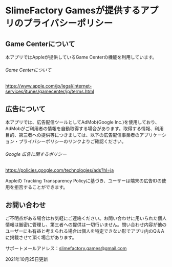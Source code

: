 # SlimeFactory Gamesが提供するアプリのプライバシーポリシー


## Game Centerについて
本アプリではAppleが提供しているGame Centerの機能を利用しています。

###### Game Centerについて
https://www.apple.com/jp/legal/internet-services/itunes/gamecenter/jp/terms.html


## 広告について
本アプリでは、広告配信ツールとしてAdMob(Google Inc.)を使用しており、AdMobがご利用者の情報を自動取得する場合があります。取得する情報、利用目的、第三者への提供等につきましては、以下の広告配信事業者のアプリケーション・プライバシーポリシーのリンクよりご確認ください。

###### Google 広告に関するポリシー
https://policies.google.com/technologies/ads?hl=ja

Appleの Tracking Transparency Policyに基づき、ユーザーは端末の広告IDの使用を拒否することができます。


## お問い合わせ
ご不明点がある場合はお気軽にご連絡ください。お問い合わせに用いられた個人情報は厳密に管理し、第三者への提供は一切行いません。問い合わせ内容が他のユーザーにも有益と考えられる場合は個人を特定できない形でアプリ内のQ＆Aに掲載させて頂く場合があります。

サポートメールアドレス：slimefactory.games@gmail.com


2021年10月25日更新
